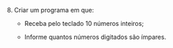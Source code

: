 08)	Criar um programa em que:

    - Receba pelo teclado 10 números inteiros;
    
    - Informe quantos números digitados são ímpares.